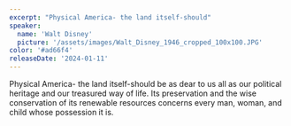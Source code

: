 ```yaml
---
excerpt: "Physical America- the land itself-should"
speaker:
  name: 'Walt Disney'
  picture: '/assets/images/Walt_Disney_1946_cropped_100x100.JPG'
color: '#ad66f4'
releaseDate: '2024-01-11'
---
```

Physical America- the land itself-should be as dear to us all as our political heritage and our treasured way of life. Its preservation and the wise conservation of its renewable resources concerns every man, woman, and child whose possession it is.